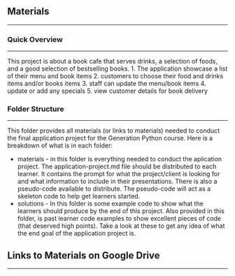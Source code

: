 ## Materials
---
### Quick Overview
---
This project is about a book cafe that serves drinks, a selection of foods, and a good selection of bestselling books.
    1. The application showcase a list of their menu and book items
    2. customers to choose their food and drinks items and/or books items
    3. staff can update the menu/book items
    4. update or add any specials
    5. view customer details for book delivery


### Folder Structure
---
This folder provides all materials (or links to materials) needed to conduct the final application project for the Generation Python course. Here is a breakdown of what is in each folder: 

- materials - in this folder is everything needed to conduct the aplication project. The application-project.md file should be distributed to each learner. It contains the prompt for what the project/client is looking for and what information to include in their presentations. There is also a pseudo-code available to distribute. The pseudo-code will act as a skeleton code to help get learners started. 
- solutions - In this folder is some example code to show what the learners should produce by the end of this project. Also provided in this folder, is past learner code examples to show excellent pieces of code (that deserved high points). Take a look at these to get any idea of what the end goal of the application project is. 

## Links to Materials on Google Drive
--- 

